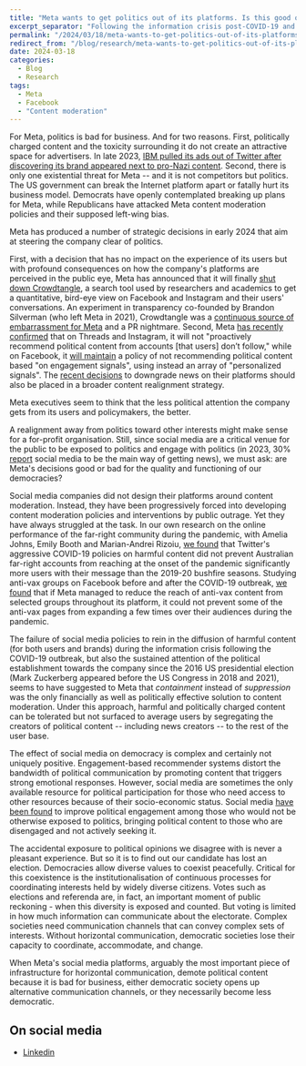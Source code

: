 ```yaml
---
title: "Meta wants to get politics out of its platforms. Is this good or bad for democracy?"
excerpt_separator: "Following the information crisis post-COVID-19 and sustained political scrutiny since the 2016 US election, Meta adopted a content moderation approach focusing on containment rather than suppression, allowing harmful and politically charged content to exist but not be widely seen, by segregating political content creators from the average user base."
permalink: "/2024/03/18/meta-wants-to-get-politics-out-of-its-platforms/"
redirect_from: "/blog/research/meta-wants-to-get-politics-out-of-its-platforms/"
date: 2024-03-18
categories:
  - Blog
  - Research
tags:
  - Meta
  - Facebook
  - "Content moderation" 
---
```


For Meta, politics is bad for business. And for two reasons. First, politically charged content and the toxicity surrounding it do not create an attractive space for advertisers. In late 2023, [IBM pulled its ads out of Twitter after discovering its brand appeared next to pro-Nazi content](https://www.bbc.com/news/world-us-canada-67446797). Second, there is only one existential threat for Meta -- and it is not competitors but politics. The US government can break the Internet platform apart or fatally hurt its business model. Democrats have openly contemplated breaking up plans for Meta, while Republicans have attacked Meta content moderation policies and their supposed left-wing bias. 

Meta has produced a number of strategic decisions in early 2024 that aim at steering the company clear of politics. 

First, with a decision that has no impact on the experience of its users but with profound consequences on how the company's platforms are perceived in the public eye, Meta has announced that it will finally [shut down Crowdtangle](https://help.crowdtangle.com/en/articles/9014544-important-update-to-crowdtangle-march-2024), a search tool used by researchers and academics to get a quantitative, bird-eye view on Facebook and Instagram and their users' conversations. An experiment in transparency co-founded by Brandon Silverman (who left Meta in 2021), Crowdtangle was a [continuous source of embarrassment for Meta](https://www.wsj.com/tech/meta-to-replace-widely-used-data-tooland-largely-cut-off-reporter-access-43fc3f9d) and a PR nightmare. Second, Meta [has recently confirmed](https://about.instagram.com/blog/announcements/continuing-our-approach-to-political-content-on-instagram-and-threads/) that on Threads and Instagram, it will not "proactively recommend political content from accounts [that users] don’t follow," while on Facebook, it [will maintain](https://transparency.fb.com/en-gb/features/approach-to-political-content/) a policy of not recommending political content based "on engagement signals", using instead an array of "personalized signals". The [recent decisions](https://theconversation.com/facebook-wont-keep-paying-australian-media-outlets-for-their-content-are-we-about-to-get-another-news-ban-224857) to downgrade news on their platforms should also be placed in a broader content realignment strategy. 

Meta executives seem to think that the less political attention the company gets from its users and policymakers, the better.

A realignment away from politics toward other interests might make sense for a for-profit organisation. Still, since social media are a critical venue for the public to be exposed to politics and engage with politics (in 2023, 30% [report](https://reutersinstitute.politics.ox.ac.uk/digital-news-report/2023/dnr-executive-summary) social media to be the main way of getting news), we must ask: are Meta's decisions good or bad for the quality and functioning of our democracies?

Social media companies did not design their platforms around content moderation. Instead, they have been progressively forced into developing content moderation policies and interventions by public outrage. Yet they have always struggled at the task. In our own research on the online performance of the far-right community during the pandemic, with Amelia Johns, Emily Booth and Marian-Andrei Rizoiu, [we found](https://doi.org/10.1080/1369118X.2023.2205479) that Twitter's aggressive COVID-19 policies on harmful content did not prevent Australian far-right accounts from reaching at the onset of the pandemic significantly more users with their message than the 2019-20 bushfire seasons. Studying anti-vax groups on Facebook before and after the COVID-19 outbreak, [we found](https://doi.org/10.1177/1329878X241236984) that if Meta managed to reduce the reach of anti-vax content from selected groups throughout its platform, it could not prevent some of the anti-vax pages from expanding a few times over their audiences during the pandemic. 

The failure of social media policies to rein in the diffusion of harmful content (for both users and brands) during the information crisis following the COVID-19 outbreak, but also the sustained attention of the political establishment towards the company since the 2016 US presidential election (Mark Zuckerberg appeared before the US Congress in 2018 and 2021), seems to have suggested to Meta that *containment* instead of *suppression* was the only financially as well as politically effective solution to content moderation. Under this approach, harmful and politically charged content can be tolerated but not surfaced to average users by segregating the creators of political content -- including news creators -- to the rest of the user base. 

The effect of social media on democracy is complex and certainly not uniquely positive. Engagement-based recommender systems distort the bandwidth of political communication by promoting content that triggers strong emotional responses. However, social media are sometimes the only available resource for political participation for those who need access to other resources because of their socio-economic status. Social media [have been found](https://global.oup.com/academic/product/outside-the-bubble-9780190858476) to improve political engagement among those who would not be otherwise exposed to politics, bringing political content to those who are disengaged and not actively seeking it. 

The accidental exposure to political opinions we disagree with is never a pleasant experience. But so it is to find out our candidate has lost an election. Democracies allow diverse values to coexist peacefully. Critical for this coexistence is the institutionalisation of continuous processes for coordinating interests held by widely diverse citizens. Votes such as elections and referenda are, in fact, an important moment of public reckoning - when this diversity is exposed and counted. But voting is limited in how much information can communicate about the electorate. Complex societies need communication channels that can convey complex sets of interests. Without horizontal communication, democratic societies lose their capacity to coordinate, accommodate, and change.

When Meta's social media platforms, arguably the most important piece of infrastructure for horizontal communication, demote political content because it is bad for business, either democratic society opens up alternative communication channels, or they necessarily become less democratic.

## On social media

- [Linkedin](https://www.linkedin.com/pulse/meta-wants-get-politics-out-its-platforms-good-bad-democracy-bailo-fktbc/?trackingId=3MChtlWeTy%2BYbR466A9pgQ%3D%3D)
